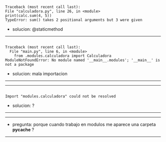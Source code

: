 ```shell

Traceback (most recent call last):
File "calculadora.py", line 26, in <module>
print(calc.sum(4, 5))
TypeError: sum() takes 2 positional arguments but 3 were given

```

- solucion: @staticmethod

---

```shell

Traceback (most recent call last):
  File "main.py", line 6, in <module>
    from .modules.calculadora import Calculadora
ModuleNotFoundError: No module named '__main__.modules'; '__main__' is not a package

```

- solucion: mala importacion

---

---

```shell

Import "modules.calculadora" could not be resolved
```

- solucion: ?

---

---

- pregunta: porque cuando trabajo en modulos me aparece una carpeta **pycache** ?

---
